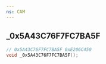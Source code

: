 ```yaml
---
ns: CAM
---
```

## _0x5A43C76F7FC7BA5F

```c
// 0x5A43C76F7FC7BA5F 0xE206C450
void _0x5A43C76F7FC7BA5F();
```


